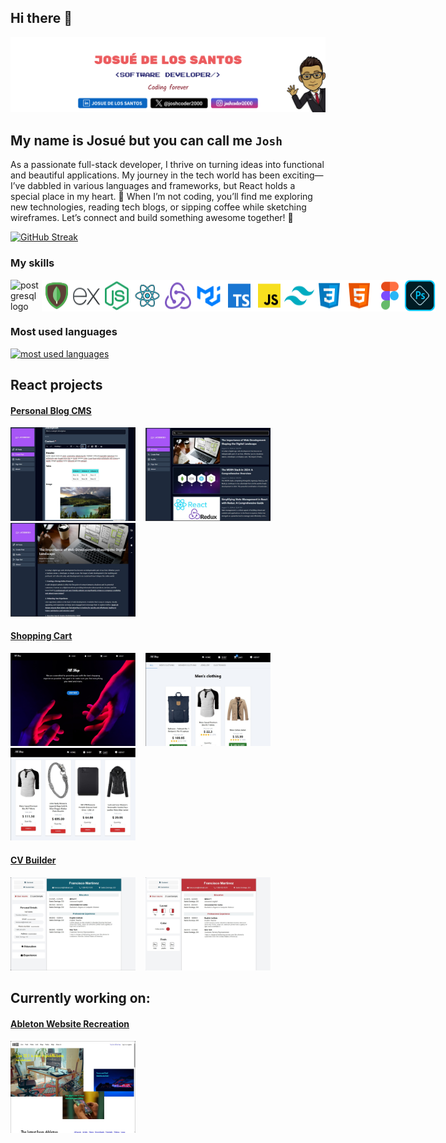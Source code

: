 ## Hi there 👋

<img
				src="./public/github banner.png"
				style="object-fit: cover"
				alt="banner"
        usemap="#social-media-map"
			/>

## My name is Josué but you can call me `Josh`

As a passionate full-stack developer, I thrive on turning ideas into functional and beautiful applications. My journey in the tech world has been exciting—I’ve dabbled in various languages and frameworks, but React holds a special place in my heart. 🚀 When I’m not coding, you’ll find me exploring new technologies, reading tech blogs, or sipping coffee while sketching wireframes. Let’s connect and build something awesome together! 🌟

[![GitHub Streak](https://streak-stats.demolab.com/?user=JosueDeLosSantos&theme=transparent)](https://git.io/streak-stats)

### My skills

<div style="display:flex;">
<img width="50" src="./public/postgresql.png" alt="postgresql logo"/>
  <img width="50" src="./public/mongodb-icon.png" alt="mongodb logo"/>
  <img width="50" src="./public/express-js-icon.png" alt="express-js logo"/>
  <img width="50" src="./public/nodejs-icon.png" alt="node-js logo"/>
  <img width="50" src="./public/react-icon.png" alt="react logo"/>
  <img width="50" src="./public/redux.png" alt="redux logo"/>
  <img width="50" src="./public/MUI.png" alt="MUI logo"/>
  <img width="50" src="./public/typescript-icon.png" alt="typescript logo"/>
  <img width="50" src="./public/javascript-icon.png" alt="javascript logo"/>
   <img width="50" src="./public/tailwind-icon.png" alt="tailwind logo"/>
   <img width="50" src="./public/css-icon.png" alt="css logo"/>
   <img width="50" src="./public/html-icon.png" alt="html logo"/>
   <img width="50" src="./public/figma-icon.png" alt="figma logo"/>
   <img width="50" src="./public/photoshop.png" alt="photoshop logo"/>
</div>

### Most used languages

<div>
  <a href="https://github.com/JosueDeLosSantos">
    <img
      alt="most used languages"
      title="Most used languages"
      loading="lazy"
      src="https://github-readme-stats.vercel.app/api/top-langs/?username=JosueDeLosSantos&locale=en&theme=transparent&hide_title=true&layout=compact&langs_count=20&size_weight=0.5&count_weight=0.5"
    />
  </a>
</div>

## React projects

#### [Personal Blog CMS](https://github.com/JosueDeLosSantos/blog-api-admin-page.git)

<div styles="display: flex;">
  <img alt="editor screen" src="./public/editor-screen-dark.jpg" width="200"/>&nbsp;&nbsp;&nbsp;
  <img alt="main screen" src="./public/main-screen-dark.jpg" width="200"/>&nbsp;&nbsp;&nbsp;
  <img alt="post screen" src="./public/desktop-post-dark.jpg" width="200"/>
</div>

#### [Shopping Cart](https://github.com/JosueDeLosSantos/Shopping-Cart.git)

<div styles="display: flex;">
  <img alt="shopping cart landing page" src="./public/shopping-cart-landing.jpg" width="200"/>&nbsp;&nbsp;&nbsp;
  <img alt="shopping cart shop" src="./public/shopping-cart-shop.jpg" width="200"/>&nbsp;&nbsp;&nbsp;
  <img alt="shopping cart" src="./public/shopping-cart-cart.jpg" width="200"/>
</div>

#### [CV Builder](https://github.com/JosueDeLosSantos/CV-builder.git)

<div styles="display: flex;">
  <img alt="CV builder" src="./public/CV-builder-content.jpg" width="200"/>&nbsp;&nbsp;&nbsp;
  <img alt="CV builder" src="./public/CV-builder-customize.jpg" width="200"/>
</div>

## Currently working on:

#### [Ableton Website Recreation](https://github.com/JosueDeLosSantos/Ableton-Website-Recreation.git)

<img width="200" src="./public/Ableton.jpg">
